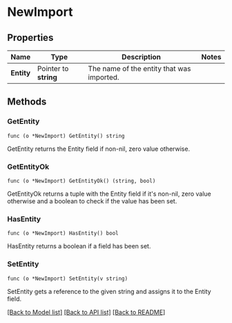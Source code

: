 # NewImport

## Properties

Name | Type | Description | Notes
------------ | ------------- | ------------- | -------------
**Entity** | Pointer to **string** | The name of the entity that was imported. | 

## Methods

### GetEntity

`func (o *NewImport) GetEntity() string`

GetEntity returns the Entity field if non-nil, zero value otherwise.

### GetEntityOk

`func (o *NewImport) GetEntityOk() (string, bool)`

GetEntityOk returns a tuple with the Entity field if it's non-nil, zero value otherwise
and a boolean to check if the value has been set.

### HasEntity

`func (o *NewImport) HasEntity() bool`

HasEntity returns a boolean if a field has been set.

### SetEntity

`func (o *NewImport) SetEntity(v string)`

SetEntity gets a reference to the given string and assigns it to the Entity field.


[[Back to Model list]](../README.md#documentation-for-models) [[Back to API list]](../README.md#documentation-for-api-endpoints) [[Back to README]](../README.md)


